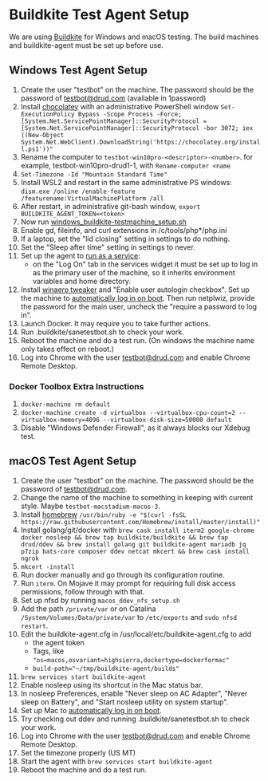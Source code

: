 # Buildkite Test Agent Setup

We are using [Buildkite](https://buildkite.com/drud) for Windows and macOS testing. The build machines and buildkite-agent must be set up before use.

## Windows Test Agent Setup

1. Create the user "testbot" on the machine. The password should be the password of testbot@drud.com (available in 1password)
2. Install [chocolatey](https://chocolatey.org/docs/installation) with an administrative PowerShell window `Set-ExecutionPolicy Bypass -Scope Process -Force; [System.Net.ServicePointManager]::SecurityProtocol = [System.Net.ServicePointManager]::SecurityProtocol -bor 3072; iex ((New-Object System.Net.WebClient).DownloadString('https://chocolatey.org/install.ps1'))"`
3. Rename the computer to `testbot-win10pro-<descriptor>-<number>`. for example, testbot-win10pro-drud1-1, with `Rename-computer <name`
4. `Set-Timezone -Id "Mountain Standard Time"`
5. Install WSL2 and restart in the same administrative PS windows: `dism.exe /online /enable-feature /featurename:VirtualMachinePlatform /all`
5. After restart, in administrative git-bash window, `export BUILDKITE_AGENT_TOKEN=<token>`
6. Now run [windows_buildkite-testmachine_setup.sh](scripts/windows_buildkite_setup.sh)
7. Enable gd, fileinfo, and curl extensions in /c/tools/php*/php.ini
8. If a laptop, set the "lid closing" setting in settings to do nothing.
9. Set the "Sleep after time" setting in settings to never.
10. Set up the agent to [run as a service](https://buildkite.com/docs/agent/v3/windows#running-as-a-service):
    * on the "Log On" tab in the services widget it must be set up to log in as the primary user of the machine, so it inherits environment variables and home directory.
11. Install [winaero tweaker](https://winaero.com/request.php?1796) and "Enable user autologin checkbox". Set up the machine to [automatically log in on boot](https://www.cnet.com/how-to/automatically-log-in-to-your-windows-10-pc/).  Then run netplwiz, provide the password for the main user, uncheck the "require a password to log in".
13. Launch Docker. It may require you to take further actions.
14. Run .buildkite/sanetestbot.sh to check your work.
15. Reboot the machine and do a test run. (On windows the machine name only takes effect on reboot.)
16. Log into Chrome with the user testbot@drud.com and enable Chrome Remote Desktop.

### Docker Toolbox Extra Instructions

1. `docker-machine rm default`
2. `docker-machine create -d virtualbox --virtualbox-cpu-count=2 --virtualbox-memory=4096 --virtualbox-disk-size=50000 default`
3. Disable "Windows Defender Firewall", as it always blocks our Xdebug test.

## macOS Test Agent Setup

1. Create the user "testbot" on the machine. The password should be the password of testbot@drud.com.
2. Change the name of the machine to something in keeping with current style. Maybe `testbot-macstadium-macos-3`.
3. Install [homebrew](https://brew.sh/) `/usr/bin/ruby -e "$(curl -fsSL https://raw.githubusercontent.com/Homebrew/install/master/install)"`
4. Install golang/git/docker with `brew cask install iterm2 google-chrome  docker nosleep && brew tap buildkite/buildkite && brew tap drud/ddev && brew install golang git buildkite-agent mariadb jq p7zip bats-core composer ddev netcat mkcert && brew cask install ngrok`
5. `mkcert -install`
6. Run docker manually and go through its configuration routine.
7. Run `iterm`. On Mojave it may prompt for requiring full disk access permissions, follow through with that.
8. Set up nfsd by running `macos_ddev_nfs_setup.sh`
9. Add the path `/private/var` or on Catalina `/System/Volumes/Data/private/var` to `/etc/exports` and `sudo nfsd restart`.
10. Edit the buildkite-agent.cfg in /usr/local/etc/buildkite-agent.cfg to add
    * the agent token
    * Tags, like `"os=macos,osvariant=highsierra,dockertype=dockerformac"`
    * `build-path="~/tmp/buildkite-agent/builds"`
11. `brew services start buildkite-agent`
12. Enable nosleep using its shortcut in the Mac status bar.
13. In nosleep Preferences, enable "Never sleep on AC Adapter", "Never sleep on Battery", and "Start nosleep utility on system startup".
14. Set up Mac to [automatically log in on boot](https://support.apple.com/en-us/HT201476).
15. Try checking out ddev and running .buildkite/sanetestbot.sh to check your work.
16. Log into Chrome with the user testbot@drud.com and enable Chrome Remote Desktop.
17. Set the timezone properly (US MT)
18. Start the agent with `brew services start buildkite-agent`
19. Reboot the machine and do a test run.

